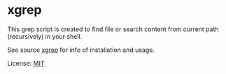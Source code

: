 # xgrep

This grep script is created to find file or search content from current path (recursively) in your shell.

See source [xgrep](https://github.com/xfally/xgrep/blob/master/xgrep) for info of installation and usage.

License: [MIT](https://github.com/xfally/xgrep/blob/master/LICENSE)
